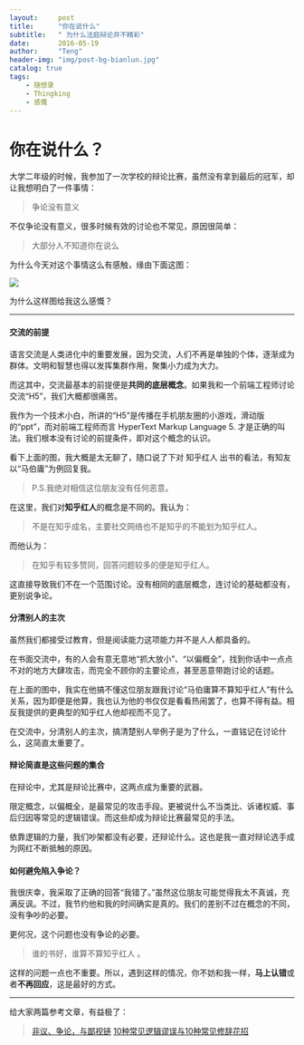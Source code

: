 ```yaml
---
layout:     post
title:      "你在说什么"
subtitle:   " 为什么法庭辩论并不精彩"
date:       2016-05-19
author:     "Teng"
header-img: "img/post-bg-bianlun.jpg"
catalog: true
tags:
    - 随想录
    - Thingking
    - 感慨
---
```


# 你在说什么？

大学二年级的时候，我参加了一次学校的辩论比赛，虽然没有拿到最后的冠军，却让我想明白了一件事情：

> 争论没有意义

不仅争论没有意义，很多时候有效的讨论也不常见，原因很简单：

> 大部分人不知道你在说么

为什么今天对这个事情这么有感触，缘由下面这图：

![](http://7xtgob.com2.z0.glb.clouddn.com/%E5%BE%AE%E4%BF%A1%E6%88%AA%E5%9B%BE_20160519160124.png)

为什么这样图给我这么感慨？

---
#### 交流的前提
语言交流是人类进化中的重要发展，因为交流，人们不再是单独的个体，逐渐成为群体。文明和智慧也得以发挥集群作用，聚集小力成为大力。

而这其中，交流最基本的前提便是**共同的底层概念**。如果我和一个前端工程师讨论交流“H5”，我们大概都很痛苦。

我作为一个技术小白，所讲的“H5”是传播在手机朋友圈的小游戏，滑动版的“ppt”，而对前端工程师而言 HyperText Markup Language 5. 才是正确的叫法。我们根本没有讨论的前提条件，即对这个概念的认识。

看下上面的图，我大概是太无聊了，随口说了下对 知乎红人 出书的看法，有知友以“马伯庸”为例回复我。

> P.S.我绝对相信这位朋友没有任何恶意。

在这里，我们对**知乎红人**的概念是不同的。我认为：
> 不是在知乎成名，主要社交网络也不是知乎的不能划为知乎红人。

而他认为：
> 在知乎有较多赞同，回答问题较多的便是知乎红人。

这直接导致我们不在一个范围讨论。没有相同的底层概念，连讨论的基础都没有，更别说争论。

#### 分清别人的主次

虽然我们都接受过教育，但是阅读能力这项能力并不是人人都具备的。

在书面交流中，有的人会有意无意地“抓大放小”、“以偏概全”，找到你话中一点点不对的地方大肆攻击，而完全不顾你的主要论点，甚至恶意带跑讨论的话题。

在上面的图中，我实在他搞不懂这位朋友跟我讨论“马伯庸算不算知乎红人”有什么关系，因为即便是他算，我也认为他的书仅仅是看看热闹罢了，也算不得有益。相反我提供的更典型的知乎红人他却视而不见了。

在交流中，分清别人的主次，搞清楚别人举例子是为了什么，一直铭记在讨论什么，这简直太重要了。

#### 辩论简直是这些问题的集合

在辩论中，尤其是辩论比赛中，这两点成为重要的武器。

限定概念，以偏概全，是最常见的攻击手段。更被说什么不当类比、诉诸权威、事后归因等常见的逻辑错误。而这些却成为辩论比赛最常见的手法。

依靠逻辑的力量，我们吵架都没有必要，还辩论什么。这也是我一直对辩论选手成为网红不断抵触的原因。

#### 如何避免陷入争论？

我很庆幸，我采取了正确的回答“我错了。”虽然这位朋友可能觉得我太不真诚，充满反讽。不过，我节约他和我的时间确实是真的。我们的差别不过在概念的不同，没有争吵的必要。

更何况，这个问题也没有争论的必要。

> 谁的书好，谁算不算知乎红人 。

这样的问题一点也不重要。所以，遇到这样的情况，你不妨和我一样，**马上认错**或者**不再回应**，这是最好的方式。

-----
给大家两篇参考文章，有益极了：
> [非议、争论，与鄙视链](http://zhibimo.com/read/xiaolai/reborn-every-7-years/A11.html)
> [10种常见逻辑谬误与10种常见修辞花招](http://mao.ivyb.org/?p=212)